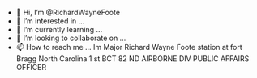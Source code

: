 - 👋 Hi, I’m @RichardWayneFoote
- 👀 I’m interested in ...
- 🌱 I’m currently learning ...
- 💞️ I’m looking to collaborate on ...
- 📫 How to reach me ...
Im Major Richard Wayne Foote station at fort Bragg North Carolina 1 st BCT 82 ND AIRBORNE DIV PUBLIC AFFAIRS OFFICER

<!---
RichardWayneFoote/RichardWayneFoote is a ✨ special ✨ repository because its `README.md` (this file) appears on your GitHub profile.
You can click the Preview link to take a look at your changes.
--->
